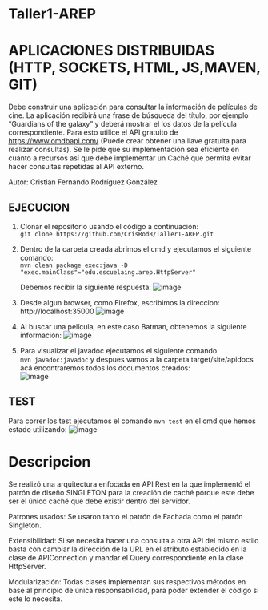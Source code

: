 # Taller1-AREP
# APLICACIONES DISTRIBUIDAS (HTTP, SOCKETS, HTML, JS,MAVEN, GIT)

Debe construir una aplicación para consultar la información de películas de cine.  La aplicación recibirá una frase de búsqueda del título, por ejemplo “Guardians of the galaxy”  y deberá mostrar el los datos de la película correspondiente. Para esto utilice el API gratuito de https://www.omdbapi.com/ (Puede crear obtener una llave gratuita para realizar consultas). Se le pide que su implementación sea eficiente en cuanto a recursos así que debe implementar un Caché que permita evitar hacer consultas repetidas al API externo.  

Autor: Cristian Fernando Rodríguez González  

## EJECUCION 
1. Clonar el repositorio usando el código a continuación:  
    `git clone https://github.com/CrisRod8/Taller1-AREP.git`

2. Dentro de la carpeta creada abrimos el cmd y ejecutamos el siguiente comando:  
   `mvn clean package exec:java -D "exec.mainClass"="edu.escuelaing.arep.HttpServer"`
   
   Debemos recibir la siguiente respuesta:
   ![image](https://github.com/CrisRod8/Taller1-AREP/assets/111186898/8bd02bad-1db5-4d4b-b4d0-b3a687fbef05)
  
4. Desde algun browser, como Firefox, escribimos la direccion: http://localhost:35000 
   ![image](https://github.com/CrisRod8/Taller1-AREP/assets/111186898/2d922ee6-bf12-4d76-93f6-f2f43eb2f2b1)

5. Al buscar una película, en este caso Batman, obtenemos la siguiente información:
   ![image](https://github.com/CrisRod8/Taller1-AREP/assets/111186898/fdea6fe8-bdf2-4bb4-a9aa-592cdd100c58)


6. Para visualizar el javadoc ejecutamos el siguiente comando  
    `mvn javadoc:javadoc`  y despues vamos a la carpeta target/site/apidocs acá encontraremos todos los documentos creados:   
    ![image](https://github.com/CrisRod8/Taller1-AREP/assets/111186898/d1792a2a-fa89-4df6-a089-68eafe7debc9)


## TEST  
Para correr los test ejecutamos el comando `mvn test` en el cmd que hemos estado utilizando:
    ![image](https://github.com/CrisRod8/Taller1-AREP/assets/111186898/baae0f16-0710-40e8-8612-f0cc9899456c)



# Descripcion  
Se realizó una arquitectura enfocada en API Rest en la que implementó el patrón de diseño SINGLETON para la creación de caché porque este debe ser el único caché que debe existir dentro del servidor.

Patrones usados: Se usaron tanto el patrón de Fachada como el patrón Singleton.  

Extensibilidad: Si se necesita hacer una consulta a otra API del mismo estilo basta con cambiar la dirección de la URL en el atributo establecido en la clase de APIConnection y mandar el Query correspondiente en la clase HttpServer.  

Modularización: Todas clases implementan sus respectivos métodos en base al principio de única responsabilidad, para poder extender el código si este lo necesita.
